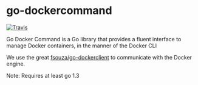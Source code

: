go-dockercommand
================

[![Travis](http://img.shields.io/travis/bywan/go-dockercommand.svg?style=flat-square)](https://travis-ci.org/bywan/go-dockercommand)

Go Docker Command is a Go library that provides a fluent interface to manage Docker
containers, in the manner of the Docker CLI

We use the great [fsouza/go-dockerclient](https://github.com/fsouza/go-dockerclient)
to communicate with the Docker engine.

Note: Requires at least go 1.3
